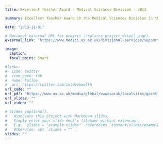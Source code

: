 ```yaml
---
title: Excellent Teacher Award - Medical Sciences Division - 2013

summary: Excellent Teacher Award in the Medical Sciences Division in the Oxford Teaching Excellence Awards 2012-2013.

date: "2013-11-01"

# Optional external URL for project (replaces project detail page).
external_link: "https://www.medsci.ox.ac.uk/divisional-services/support-services-1/educational-strategy/teaching-excellence-awards/previous-awards/2013"

image:
  caption: 
  focal_point: Smart

#links:
#- icon: twitter
#  icon_pack: fab
#  name: Follow
#  url: https://twitter.com/intdevhealth
url_code: ""
url_pdf: "https://www.ox.ac.uk/media/global/wwwoxacuk/localsites/gazette/documents/Teaching_Excellence_Awards_2013.pdf"
url_slides: ""
url_video: ""

# Slides (optional).
#   Associate this project with Markdown slides.
#   Simply enter your slide deck's filename without extension.
#   E.g. `slides = "example-slides"` references `content/slides/example-slides.md`.
#   Otherwise, set `slides = ""`.
slides: ""
---
```


